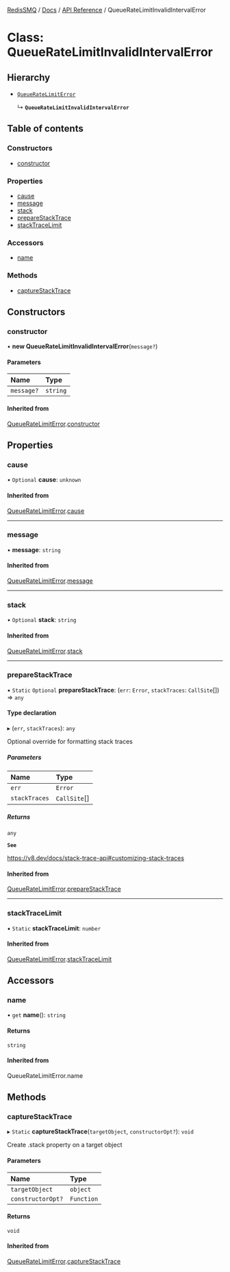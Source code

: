 [RedisSMQ](../../../README.md) / [Docs](../../README.md) / [API Reference](../README.md) / QueueRateLimitInvalidIntervalError

# Class: QueueRateLimitInvalidIntervalError

## Hierarchy

- [`QueueRateLimitError`](QueueRateLimitError.md)

  ↳ **`QueueRateLimitInvalidIntervalError`**

## Table of contents

### Constructors

- [constructor](QueueRateLimitInvalidIntervalError.md#constructor)

### Properties

- [cause](QueueRateLimitInvalidIntervalError.md#cause)
- [message](QueueRateLimitInvalidIntervalError.md#message)
- [stack](QueueRateLimitInvalidIntervalError.md#stack)
- [prepareStackTrace](QueueRateLimitInvalidIntervalError.md#preparestacktrace)
- [stackTraceLimit](QueueRateLimitInvalidIntervalError.md#stacktracelimit)

### Accessors

- [name](QueueRateLimitInvalidIntervalError.md#name)

### Methods

- [captureStackTrace](QueueRateLimitInvalidIntervalError.md#capturestacktrace)

## Constructors

### constructor

• **new QueueRateLimitInvalidIntervalError**(`message?`)

#### Parameters

| Name | Type |
| :------ | :------ |
| `message?` | `string` |

#### Inherited from

[QueueRateLimitError](QueueRateLimitError.md).[constructor](QueueRateLimitError.md#constructor)

## Properties

### cause

• `Optional` **cause**: `unknown`

#### Inherited from

[QueueRateLimitError](QueueRateLimitError.md).[cause](QueueRateLimitError.md#cause)

___

### message

• **message**: `string`

#### Inherited from

[QueueRateLimitError](QueueRateLimitError.md).[message](QueueRateLimitError.md#message)

___

### stack

• `Optional` **stack**: `string`

#### Inherited from

[QueueRateLimitError](QueueRateLimitError.md).[stack](QueueRateLimitError.md#stack)

___

### prepareStackTrace

▪ `Static` `Optional` **prepareStackTrace**: (`err`: `Error`, `stackTraces`: `CallSite`[]) => `any`

#### Type declaration

▸ (`err`, `stackTraces`): `any`

Optional override for formatting stack traces

##### Parameters

| Name | Type |
| :------ | :------ |
| `err` | `Error` |
| `stackTraces` | `CallSite`[] |

##### Returns

`any`

**`See`**

https://v8.dev/docs/stack-trace-api#customizing-stack-traces

#### Inherited from

[QueueRateLimitError](QueueRateLimitError.md).[prepareStackTrace](QueueRateLimitError.md#preparestacktrace)

___

### stackTraceLimit

▪ `Static` **stackTraceLimit**: `number`

#### Inherited from

[QueueRateLimitError](QueueRateLimitError.md).[stackTraceLimit](QueueRateLimitError.md#stacktracelimit)

## Accessors

### name

• `get` **name**(): `string`

#### Returns

`string`

#### Inherited from

QueueRateLimitError.name

## Methods

### captureStackTrace

▸ `Static` **captureStackTrace**(`targetObject`, `constructorOpt?`): `void`

Create .stack property on a target object

#### Parameters

| Name | Type |
| :------ | :------ |
| `targetObject` | `object` |
| `constructorOpt?` | `Function` |

#### Returns

`void`

#### Inherited from

[QueueRateLimitError](QueueRateLimitError.md).[captureStackTrace](QueueRateLimitError.md#capturestacktrace)
